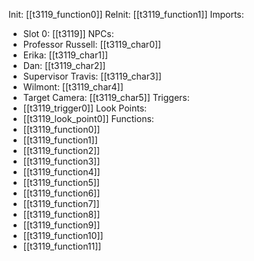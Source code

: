 Init: [[t3119_function0]]
ReInit: [[t3119_function1]]
Imports:
- Slot 0: [[t3119]]
NPCs:
- Professor Russell: [[t3119_char0]]
- Erika: [[t3119_char1]]
- Dan: [[t3119_char2]]
- Supervisor Travis: [[t3119_char3]]
- Wilmont: [[t3119_char4]]
- Target Camera: [[t3119_char5]]
Triggers:
- [[t3119_trigger0]]
Look Points:
- [[t3119_look_point0]]
Functions:
- [[t3119_function0]]
- [[t3119_function1]]
- [[t3119_function2]]
- [[t3119_function3]]
- [[t3119_function4]]
- [[t3119_function5]]
- [[t3119_function6]]
- [[t3119_function7]]
- [[t3119_function8]]
- [[t3119_function9]]
- [[t3119_function10]]
- [[t3119_function11]]
